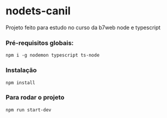 # nodets-canil
Projeto feito para estudo no curso da b7web node e typescript 

### Pré-requisitos globais:
`npm i -g nodemon typescript ts-node`

### Instalação 
`npm install`

### Para rodar o projeto 
`npm run start-dev `